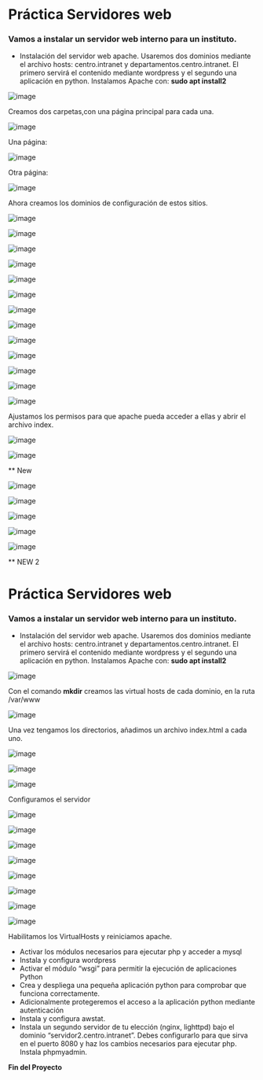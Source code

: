 # Práctica Servidores web

### Vamos a instalar un servidor web interno para un instituto.
- Instalación del servidor web apache. Usaremos dos dominios mediante el archivo hosts: centro.intranet y departamentos.centro.intranet. El primero servirá el contenido mediante wordpress y el segundo una aplicación en python.
Instalamos Apache con: **sudo apt install2**

![image](https://github.com/AngelaMorales-8/SRI-ASIR2/assets/122454505/bd777988-be0c-4da5-b6ac-5feeaf49dd49)


Creamos dos carpetas,con una página principal para cada una.

![image](https://github.com/AngelaMorales-8/SRI-ASIR2/assets/122454505/486db158-1288-4412-b76b-e2f48a5e8bbe)


Una página:

![image](https://github.com/AngelaMorales-8/SRI-ASIR2/assets/122454505/6e63be8b-6a10-487c-9073-84fe850197c0)


Otra página:

![image](https://github.com/AngelaMorales-8/SRI-ASIR2/assets/122454505/6ea27eb9-1dab-4396-8559-1deb46e3b401)


Ahora creamos los dominios de configuración de estos sitios.

![image](https://github.com/AngelaMorales-8/SRI-ASIR2/assets/122454505/fffd769a-300c-487d-b869-1c5a6204e0fa)


![image](https://github.com/AngelaMorales-8/SRI-ASIR2/assets/122454505/bc92caa9-a984-4742-adcd-b9fe9f16a10f)


![image](https://github.com/AngelaMorales-8/SRI-ASIR2/assets/122454505/213b073e-1083-4a17-803e-c7131c7435c5)

![image](https://github.com/AngelaMorales-8/SRI-ASIR2/assets/122454505/6606c430-c2c5-46df-a967-9d9528d46815)

![image](https://github.com/AngelaMorales-8/SRI-ASIR2/assets/122454505/9c39c3fb-044a-41ad-beca-1491fe3f0344)

![image](https://github.com/AngelaMorales-8/SRI-ASIR2/assets/122454505/ed728992-3d80-4c4c-a409-4d222712fa2b)

![image](https://github.com/AngelaMorales-8/SRI-ASIR2/assets/122454505/bc14c095-2588-4553-847f-0a228a79b1de)

![image](https://github.com/AngelaMorales-8/SRI-ASIR2/assets/122454505/5f366208-a0b8-42de-8603-bfda378df630)

![image](https://github.com/AngelaMorales-8/SRI-ASIR2/assets/122454505/036a5e97-fe64-4468-b3f1-bfbf2f202148)

![image](https://github.com/AngelaMorales-8/SRI-ASIR2/assets/122454505/456429aa-5128-4ab5-ad8b-c7392234d7d9)

![image](https://github.com/AngelaMorales-8/SRI-ASIR2/assets/122454505/ef30e774-7818-4a5a-81d8-72856fbef90e)

![image](https://github.com/AngelaMorales-8/SRI-ASIR2/assets/122454505/937a279e-e942-4fb0-bb40-0dbf6e665e06)

![image](https://github.com/AngelaMorales-8/SRI-ASIR2/assets/122454505/7e3a567b-766f-45ec-8926-527bd0181b4f)

Ajustamos los permisos para que apache pueda acceder a ellas y abrir el archivo index.

![image](https://github.com/AngelaMorales-8/SRI-ASIR2/assets/122454505/84d67e49-3b3e-440b-ae91-c863b11c933c)

![image](https://github.com/AngelaMorales-8/SRI-ASIR2/assets/122454505/05f0fc03-b287-4cb9-9a8f-4b57b58f9d38)


** New

![image](https://github.com/AngelaMorales-8/SRI-ASIR2/assets/122454505/40cffdde-68ba-4b6c-ad5e-913812ff53a7)

![image](https://github.com/AngelaMorales-8/SRI-ASIR2/assets/122454505/2482884c-d66c-49ac-8805-6550f6256a0c)

![image](https://github.com/AngelaMorales-8/SRI-ASIR2/assets/122454505/05e20b51-5640-4f3c-a84d-31c64182a18c)

![image](https://github.com/AngelaMorales-8/SRI-ASIR2/assets/122454505/2f79805a-0673-4fa8-be8a-befa7ddeb8b8)

![image](https://github.com/AngelaMorales-8/SRI-ASIR2/assets/122454505/df683d8f-ff79-4fbd-9625-a5c12e6fd1a6)

** NEW 2

# Práctica Servidores web

### Vamos a instalar un servidor web interno para un instituto.
- Instalación del servidor web apache. Usaremos dos dominios mediante el archivo hosts: centro.intranet y departamentos.centro.intranet. El primero servirá el contenido mediante wordpress y el segundo una aplicación en python.
Instalamos Apache con: **sudo apt install2**

![image](https://github.com/AngelaMorales-8/SRI-ASIR2/assets/122454505/f0cfe498-0284-48ee-8f96-7fc73a9baae4)


Con el comando **mkdir** creamos las virtual hosts de cada dominio, en la ruta /var/www

![image](https://github.com/AngelaMorales-8/SRI-ASIR2/assets/122454505/6c75264a-3b59-4c21-be35-d43192a7f60f)

Una vez tengamos los directorios, añadimos un archivo index.html a cada uno.

![image](https://github.com/AngelaMorales-8/SRI-ASIR2/assets/122454505/3cc758bb-a05d-4a66-b177-1160a134b8b7)

![image](https://github.com/AngelaMorales-8/SRI-ASIR2/assets/122454505/04061bef-017f-4f38-8623-59b85bf4417b)

![image](https://github.com/AngelaMorales-8/SRI-ASIR2/assets/122454505/c5f4af3a-1d67-4773-a40d-886c4b146608)



Configuramos el servidor

![image](https://github.com/AngelaMorales-8/SRI-ASIR2/assets/122454505/c5bb87de-c1da-4160-b468-a36bc0066871)

![image](https://github.com/AngelaMorales-8/SRI-ASIR2/assets/122454505/0cd33834-05ea-4ab3-984f-b4dc91966543)

![image](https://github.com/AngelaMorales-8/SRI-ASIR2/assets/122454505/11646a16-aa57-4d2a-abc4-632259c8fd00)

![image](https://github.com/AngelaMorales-8/SRI-ASIR2/assets/122454505/c9a57c6f-1888-4116-addc-e09af443e50d)

![image](https://github.com/AngelaMorales-8/SRI-ASIR2/assets/122454505/90a7d6f7-7526-4afc-8b92-8f31adda11b4)


![image](https://github.com/AngelaMorales-8/SRI-ASIR2/assets/122454505/b9b2be88-8346-4a13-a248-25c1646d41ee)

![image](https://github.com/AngelaMorales-8/SRI-ASIR2/assets/122454505/51cc1022-c41f-4992-b673-d38134acc432)

![image](https://github.com/AngelaMorales-8/SRI-ASIR2/assets/122454505/4204a105-b802-4623-8551-d1defd62fb9e)



Habilitamos los VirtualHosts y reiniciamos apache.









- Activar los módulos necesarios para ejecutar php y acceder a mysql
- Instala y configura wordpress
- Activar el módulo “wsgi” para permitir la ejecución de aplicaciones Python
- Crea y despliega una pequeña aplicación python para comprobar que funciona correctamente.
- Adicionalmente protegeremos el acceso a la aplicación python mediante autenticación
- Instala y configura awstat.
- Instala un segundo servidor de tu elección (nginx, lighttpd) bajo el dominio “servidor2.centro.intranet”. Debes configurarlo para que sirva en el puerto 8080 y haz los cambios necesarios para ejecutar php. Instala phpmyadmin.

**Fin del Proyecto**
